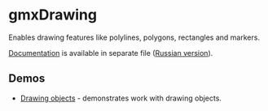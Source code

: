 gmxDrawing
==========

Enables drawing features like polylines, polygons, rectangles and markers.

[Documentation](documentation.md) is available in separate file ([Russian version](documentation-rus.md)).

Demos
------
  * [Drawing objects](http://scanex.github.io/gmxDrawing/examples/gmxDrawing.html) - demonstrates work with drawing objects.
